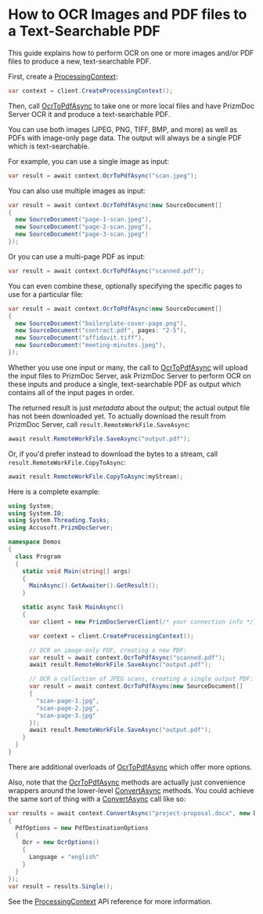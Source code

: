 # How to OCR Images and PDF files to a Text-Searchable PDF

This guide explains how to perform OCR on one or more images and/or PDF files to
produce a new, text-searchable PDF.

First, create a [ProcessingContext]:

```csharp
var context = client.CreateProcessingContext();
```

Then, call [OcrToPdfAsync] to take one or more local files and have PrizmDoc Server
OCR it and produce a text-searchable PDF.

You can use both images (JPEG, PNG, TIFF, BMP, and more) as well as PDFs with
image-only page data. The output will always be a single PDF which is
text-searchable.

For example, you can use a single image as input:

```csharp
var result = await context.OcrToPdfAsync("scan.jpeg");
```

You can also use multiple images as input:

```csharp
var result = await context.OcrToPdfAsync(new SourceDocument[]
{
  new SourceDocument("page-1-scan.jpeg"),
  new SourceDocument("page-2-scan.jpeg"),
  new SourceDocument("page-3-scan.jpeg")
});
```

Or you can use a multi-page PDF as input:

```csharp
var result = await context.OcrToPdfAsync("scanned.pdf");
```

You can even combine these, optionally specifying the specific pages to use for
a particular file:

```csharp
var result = await context.OcrToPdfAsync(new SourceDocument[]
{
  new SourceDocument("boilerplate-cover-page.png"),
  new SourceDocument("contract.pdf", pages: "2-5"),
  new SourceDocument("affidavit.tiff"),
  new SourceDocument("meeting-minutes.jpeg"),
});
```

Whether you use one input or many, the call to [OcrToPdfAsync] will upload the input
files to PrizmDoc Server, ask PrizmDoc Server to perform OCR on these inputs and
produce a single, text-searchable PDF as output which contains all of the input
pages in order.

The returned result is just _metadata_ about the output; the actual output file
has not been downloaded yet. To actually download the result from PrizmDoc
Server, call `result.RemoteWorkFile.SaveAsync`:
```csharp
await result.RemoteWorkFile.SaveAsync("output.pdf");
```

Or, if you'd prefer instead to download the bytes to a stream, call
`result.RemoteWorkFile.CopyToAsync`:

```csharp
await result.RemoteWorkFile.CopyToAsync(myStream);
```

Here is a complete example:

```csharp
using System;
using System.IO;
using System.Threading.Tasks;
using Accusoft.PrizmDocServer;

namespace Demos
{
  class Program
  {
    static void Main(string[] args)
    {
      MainAsync().GetAwaiter().GetResult();
    }

    static async Task MainAsync()
    {
      var client = new PrizmDocServerClient(/* your connection info */);

      var context = client.CreateProcessingContext();

      // OCR an image-only PDF, creating a new PDF:
      var result = await context.OcrToPdfAsync("scanned.pdf");
      await result.RemoteWorkFile.SaveAsync("output.pdf");

      // OCR a collection of JPEG scans, creating a single output PDF:
      var result = await context.OcrToPdfAsync(new SourceDocument[]
      {
        "scan-page-1.jpg",
        "scan-page-2.jpg",
        "scan-page-3.jpg"
      });
      await result.RemoteWorkFile.SaveAsync("output.pdf");
    }
  }
}
```

There are additional overloads of [OcrToPdfAsync] which offer more options.

Also, note that the [OcrToPdfAsync] methods are actually just convenience
wrappers around the lower-level [ConvertAsync] methods. You could achieve the
same sort of thing with a [ConvertAsync] call like so:

```csharp
var results = await context.ConvertAsync("project-proposal.docx", new DestinationOptions(DestinationFileFormat.Pdf)
{
  PdfOptions = new PdfDestinationOptions
  {
    Ocr = new OcrOptions()
    {
      Language = "english"
    }
  }
});
var result = results.Single();
```

See the [ProcessingContext] API reference for more information.

[ProcessingContext]: xref:Accusoft.PrizmDocServer.ProcessingContext
[Conversion.Result]: xref:Accusoft.PrizmDocServer.Conversion.Result
[Result]: xref:Accusoft.PrizmDocServer.Conversion.Result
[OcrToPdfAsync]: xref:Accusoft.PrizmDocServer.ProcessingContext.OcrToPdfAsync(System.String)
[ConvertAsync]: xref:Accusoft.PrizmDocServer.ProcessingContext.ConvertAsync(System.Collections.Generic.IEnumerable{Accusoft.PrizmDocServer.Conversion.SourceDocument},Accusoft.PrizmDocServer.Conversion.DestinationOptions)
